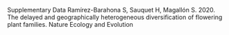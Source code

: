 Supplementary Data
Ramírez-Barahona S, Sauquet H, Magallón S. 2020. The delayed and geographically heterogeneous diversification of flowering plant families. Nature Ecology and Evolution

